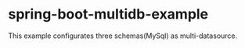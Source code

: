 # spring-boot-multidb-example

This example configurates three schemas(MySql) as multi-datasource. 
